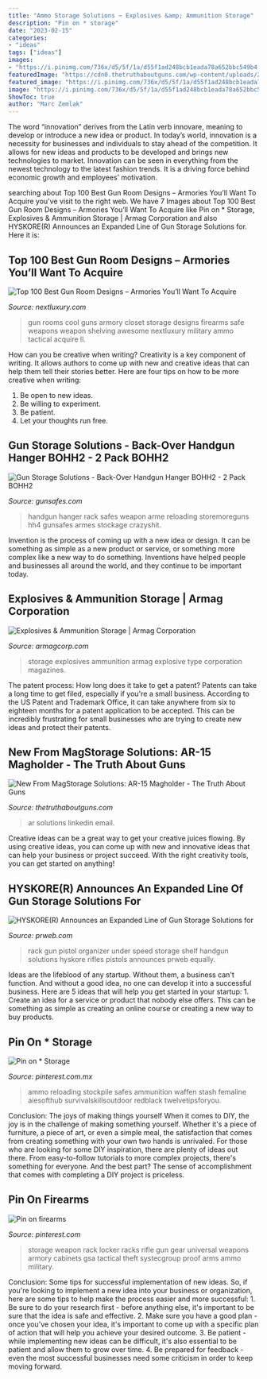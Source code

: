 ```yaml
---
title: "Ammo Storage Solutions ~ Explosives &amp; Ammunition Storage"
description: "Pin on * storage"
date: "2023-02-15"
categories:
- "ideas"
tags: ["ideas"]
images:
- "https://i.pinimg.com/736x/d5/5f/1a/d55f1ad248bcb1eada78a652bbc549b4.jpg"
featuredImage: "https://cdn0.thetruthaboutguns.com/wp-content/uploads/2015/01/IMG_0620.jpg"
featured_image: "https://i.pinimg.com/736x/d5/5f/1a/d55f1ad248bcb1eada78a652bbc549b4.jpg"
image: "https://i.pinimg.com/736x/d5/5f/1a/d55f1ad248bcb1eada78a652bbc549b4.jpg"
ShowToc: true
author: "Marc Zemlak"
---
```



The word “innovation” derives from the Latin verb innovare, meaning to develop or introduce a new idea or product. In today’s world, innovation is a necessity for businesses and individuals to stay ahead of the competition. It allows for new ideas and products to be developed and brings new technologies to market. Innovation can be seen in everything from the newest technology to the latest fashion trends. It is a driving force behind economic growth and employees’ motivation.

	

		
searching about Top 100 Best Gun Room Designs – Armories You’ll Want To Acquire you've visit to the right web. We have 7 Images about Top 100 Best Gun Room Designs – Armories You’ll Want To Acquire like Pin on * Storage, Explosives &amp; Ammunition Storage | Armag Corporation and also HYSKORE(R) Announces an Expanded Line of Gun Storage Solutions for. Here it is:
		
    
## Top 100 Best Gun Room Designs – Armories You’ll Want To Acquire

<img loading=lazy src="http://nextluxury.com/wp-content/uploads/cool-shelving-for-gun-room-firearms.jpg" onerror="this.onerror=null;this.src='https://tse1.mm.bing.net/th?id=OIP.h_HugCeYTu0C_g1HY0b_8QHaHa&amp;pid=15.1';" alt="Top 100 Best Gun Room Designs – Armories You’ll Want To Acquire">

_Source: nextluxury.com_

>gun rooms cool guns armory closet storage designs firearms safe weapons weapon shelving awesome nextluxury military ammo tactical acquire ll. 

	

How can you be creative when writing?
Creativity is a key component of writing. It allows authors to come up with new and creative ideas that can help them tell their stories better. Here are four tips on how to be more creative when writing:
1. Be open to new ideas.
2. Be willing to experiment.
3. Be patient.
4. Let your thoughts run free.

    
## Gun Storage Solutions - Back-Over Handgun Hanger BOHH2 - 2 Pack BOHH2

<img loading=lazy src="http://www.gunsafes.com/resize/Shared/Images/Product/Gun-Storage-Solutions-Back-Over-Handgun-Hanger-BOHH2-2-Pack/Handgun_Safe_sm_94070d3a-836b-47ea-afbf-f1a210816960_grande.jpg?bw=1000&amp;w=1000&amp;bh=1000&amp;h=1000" onerror="this.onerror=null;this.src='https://tse1.mm.bing.net/th?id=OIP.mEGRnvctwhOkkQ5c4DyByQAAAA&amp;pid=15.1';" alt="Gun Storage Solutions - Back-Over Handgun Hanger BOHH2 - 2 Pack BOHH2">

_Source: gunsafes.com_

>handgun hanger rack safes weapon arme reloading storemoreguns hh4 gunsafes armes stockage crazyshit. 

	

Invention is the process of coming up with a new idea or design. It can be something as simple as a new product or service, or something more complex like a new way to do something. Inventions have helped people and businesses all around the world, and they continue to be important today.

    
## Explosives &amp; Ammunition Storage | Armag Corporation

<img loading=lazy src="https://www.armagcorp.com/wp-content/uploads/cetasm-interior.jpg" onerror="this.onerror=null;this.src='https://tse2.mm.bing.net/th?id=OIP.j_kCMqoU4sTVMZZ_aC8NCAHaFI&amp;pid=15.1';" alt="Explosives &amp; Ammunition Storage | Armag Corporation">

_Source: armagcorp.com_

>storage explosives ammunition armag explosive type corporation magazines. 

	

The patent process: How long does it take to get a patent?
Patents can take a long time to get filed, especially if you're a small business. According to the US Patent and Trademark Office, it can take anywhere from six to eighteen months for a patent application to be accepted. This can be incredibly frustrating for small businesses who are trying to create new ideas and protect their patents.

    
## New From MagStorage Solutions: AR-15 Magholder - The Truth About Guns

<img loading=lazy src="https://cdn0.thetruthaboutguns.com/wp-content/uploads/2015/01/IMG_0620.jpg" onerror="this.onerror=null;this.src='https://tse4.mm.bing.net/th?id=OIP.QF2lhpcL0dzQO9X2i_C2ogHaFj&amp;pid=15.1';" alt="New From MagStorage Solutions: AR-15 Magholder - The Truth About Guns">

_Source: thetruthaboutguns.com_

>ar solutions linkedin email. 

	

Creative ideas can be a great way to get your creative juices flowing. By using creative ideas, you can come up with new and innovative ideas that can help your business or project succeed. With the right creativity tools, you can get started on anything!

    
## HYSKORE(R) Announces An Expanded Line Of Gun Storage Solutions For

<img loading=lazy src="https://ww1.prweb.com/prfiles/2012/08/15/9844703/20120725_47.JPG" onerror="this.onerror=null;this.src='https://tse1.mm.bing.net/th?id=OIP.anTqdXEGrw_XG7OdVKXkAAHaE8&amp;pid=15.1';" alt="HYSKORE(R) Announces an Expanded Line of Gun Storage Solutions for">

_Source: prweb.com_

>rack gun pistol organizer under speed storage shelf handgun solutions hyskore rifles pistols announces prweb equally. 

	

Ideas are the lifeblood of any startup. Without them, a business can't function. And without a good idea, no one can develop it into a successful business. Here are 5 ideas that will help you get started in your startup: 1. Create an idea for a service or product that nobody else offers. This can be something as simple as creating an online course or creating a new way to buy products. 
    
## Pin On * Storage

<img loading=lazy src="https://i.pinimg.com/736x/d5/5f/1a/d55f1ad248bcb1eada78a652bbc549b4.jpg" onerror="this.onerror=null;this.src='https://tse4.mm.bing.net/th?id=OIP.Y4Tummf9zKkmQWYkSWlyEAAAAA&amp;pid=15.1';" alt="Pin on * Storage">

_Source: pinterest.com.mx_

>ammo reloading stockpile safes ammunition waffen stash femaline aiesofthub survivalskillsoutdoor redblack twelvetipsforyou. 

	

Conclusion: The joys of making things yourself
When it comes to DIY, the joy is in the challenge of making something yourself. Whether it's a piece of furniture, a piece of art, or even a simple meal, the satisfaction that comes from creating something with your own two hands is unrivaled.
For those who are looking for some DIY inspiration, there are plenty of ideas out there. From easy-to-follow tutorials to more complex projects, there's something for everyone. And the best part? The sense of accomplishment that comes with completing a DIY project is priceless.

    
## Pin On Firearms

<img loading=lazy src="https://i.pinimg.com/736x/f5/54/ef/f554ef3bf2c4d126a69ea8769258cd65.jpg" onerror="this.onerror=null;this.src='https://tse4.mm.bing.net/th?id=OIP.0-VqEegRWYoYxrLrw_C-DwAAAA&amp;pid=15.1';" alt="Pin on firearms">

_Source: pinterest.com_

>storage weapon rack locker racks rifle gun gear universal weapons armory cabinets gsa tactical theft systecgroup proof arms ammo military. 

	

Conclusion: Some tips for successful implementation of new ideas.
So, if you're looking to implement a new idea into your business or organization, here are some tips to help make the process easier and more successful: 1. Be sure to do your research first - before anything else, it's important to be sure that the idea is safe and effective. 2. Make sure you have a good plan - once you've chosen your idea, it's important to come up with a specific plan of action that will help you achieve your desired outcome. 3. Be patient - while implementing new ideas can be difficult, it's also essential to be patient and allow them to grow over time. 4. Be prepared for feedback - even the most successful businesses need some criticism in order to keep moving forward. 
